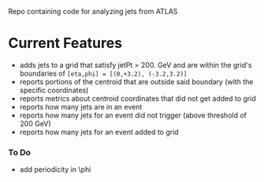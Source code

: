 Repo containing code for analyzing jets from ATLAS

Current Features
====================

- adds jets to a grid that satisfy jetPt > 200. GeV and are within the grid's boundaries of `[eta,phi] = [(0,+3.2), (-3.2,3.2)]`
- reports portions of the centroid that are outside said boundary (with the specific coordinates)
- reports metrics about centroid coordinates that did not get added to grid
- reports how many jets are in an event
- reports how many jets for an event did not trigger (above threshold of 200 GeV)
- reports how many jets for an event added to grid

### To Do

- add periodicity in \phi
